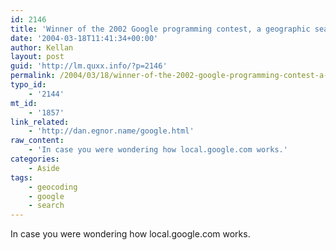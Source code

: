 ```yaml
---
id: 2146
title: 'Winner of the 2002 Google programming contest, a geographic search.'
date: '2004-03-18T11:41:34+00:00'
author: Kellan
layout: post
guid: 'http://lm.quxx.info/?p=2146'
permalink: /2004/03/18/winner-of-the-2002-google-programming-contest-a-geographic-search/
typo_id:
    - '2144'
mt_id:
    - '1857'
link_related:
    - 'http://dan.egnor.name/google.html'
raw_content:
    - 'In case you were wondering how local.google.com works.'
categories:
    - Aside
tags:
    - geocoding
    - google
    - search
---
```


In case you were wondering how local.google.com works.